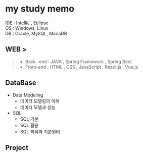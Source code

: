 # my study memo

IDE : <a href="https://github.com/ohj4312/Spring-Boot">IntelliJ</a> , Eclipse <br>
OS : Windows, Linux <br> 
DB : Oracle, MySQL, MariaDB <br>

## WEB > 
>- Back -end : JAVA , Spring Framework , Spring Boot
>- Front-end : HTML , CSS , JavaScript , React.js , Vue.js

## DataBase
- Data Modeling
  - 데이터  모델링의 이해
  - 데이터 모델과 성능
- SQL
  - SQL 기본
  - SQL 활용
  - SQL 최적화 기본원리 


## Project
